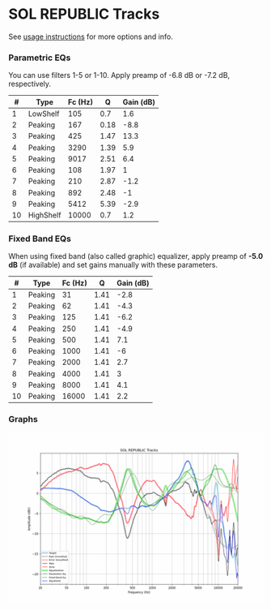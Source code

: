 # SOL REPUBLIC Tracks
See [usage instructions](https://github.com/jaakkopasanen/AutoEq#usage) for more options and info.

### Parametric EQs
You can use filters 1-5 or 1-10. Apply preamp of -6.8 dB or -7.2 dB, respectively.

|   # | Type      |   Fc (Hz) |    Q |   Gain (dB) |
|-----|-----------|-----------|------|-------------|
|   1 | LowShelf  |       105 | 0.7  |         1.6 |
|   2 | Peaking   |       167 | 0.18 |        -8.8 |
|   3 | Peaking   |       425 | 1.47 |        13.3 |
|   4 | Peaking   |      3290 | 1.39 |         5.9 |
|   5 | Peaking   |      9017 | 2.51 |         6.4 |
|   6 | Peaking   |       108 | 1.97 |         1   |
|   7 | Peaking   |       210 | 2.87 |        -1.2 |
|   8 | Peaking   |       892 | 2.48 |        -1   |
|   9 | Peaking   |      5412 | 5.39 |        -2.9 |
|  10 | HighShelf |     10000 | 0.7  |         1.2 |

### Fixed Band EQs
When using fixed band (also called graphic) equalizer, apply preamp of **-5.0 dB** (if available) and set gains manually with these parameters.

|   # | Type    |   Fc (Hz) |    Q |   Gain (dB) |
|-----|---------|-----------|------|-------------|
|   1 | Peaking |        31 | 1.41 |        -2.8 |
|   2 | Peaking |        62 | 1.41 |        -4.3 |
|   3 | Peaking |       125 | 1.41 |        -6.2 |
|   4 | Peaking |       250 | 1.41 |        -4.9 |
|   5 | Peaking |       500 | 1.41 |         7.1 |
|   6 | Peaking |      1000 | 1.41 |        -6   |
|   7 | Peaking |      2000 | 1.41 |         2.7 |
|   8 | Peaking |      4000 | 1.41 |         3   |
|   9 | Peaking |      8000 | 1.41 |         4.1 |
|  10 | Peaking |     16000 | 1.41 |         2.2 |

### Graphs
![](./SOL%20REPUBLIC%20Tracks.png)
